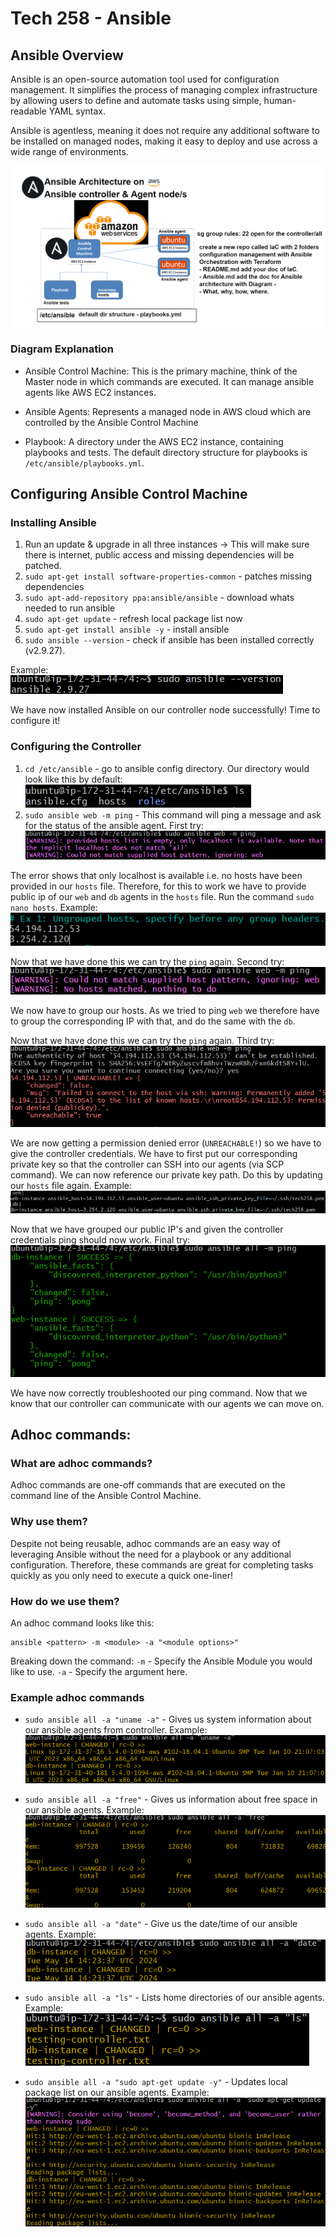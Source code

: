 # Tech 258 - Ansible

## Ansible Overview
Ansible is an open-source automation tool used for configuration management. It simplifies the process of managing complex infrastructure by allowing users to define and automate tasks using simple, human-readable YAML syntax. 

Ansible is agentless, meaning it does not require any additional software to be installed on managed nodes, making it easy to deploy and use across a wide range of environments.


![](images/ansible_architecture_diagram.png)

### Diagram Explanation
- Ansible Control Machine: This is the primary machine, think of the Master node in which commands are executed. It can manage ansible agents like AWS EC2 instances.

- Ansible Agents: Represents a managed node in AWS cloud which are controlled by the Ansible Control Machine

- Playbook: A directory under the AWS EC2 instance, containing playbooks and tests. The default directory structure for playbooks is `/etc/ansible/playbooks.yml`.

## Configuring Ansible Control Machine
### Installing Ansible
1) Run an update & upgrade in all three instances -> This will make sure there is internet, public access and missing dependencies will be patched. 
2) `sudo apt-get install software-properties-common` - patches missing dependencies
3) `sudo apt-add-repository ppa:ansible/ansible` - download whats needed to run ansible
4) `sudo apt-get update` - refresh local package list now
5) `sudo apt-get install ansible -y` - install ansible
6) `sudo ansible --version` - check if ansible has been installed correctly (v2.9.27).

Example: <br>
![ansible_version.png](images/ansible_version.png)

We have now installed Ansible on our controller node successfully! Time to configure it!

### Configuring the Controller
1) `cd /etc/ansible` - go to ansible config directory. Our directory would look like this by default: <br>
![ansible_ls_dir](images/ansible_ls_dir.png)
2) `sudo ansible web -m ping` - This command will ping a message and ask for the status of the ansible agent. First try: <br>
![](images/ansible_ping_first_try.png)

The error shows that only localhost is available i.e. no hosts have been provided in our `hosts` file. Therefore, for this to work we have to provide public ip of our `web` and `db` agents in the `hosts` file. Run the command `sudo nano hosts`. Example: <br>
![](images/ansible_hosts_file.png)

Now that we have done this we can try the `ping` again. Second try: <br>
![](images/ansible_ping_second_try.png)

We now have to group our hosts. As we tried to ping `web` we therefore have to group the corresponding IP with that, and do the same with the `db`. 

Now that we have done this we can try the `ping` again. Third try: <br>
![](images/ansible_ping_third_try.png)

We are now getting a permission denied error (`UNREACHABLE!`) so we have to give the controller credentials. We have to first put our corresponding private key so that the controller can SSH into our agents (via SCP command). We can now reference our private key path. Do this by updating our `hosts` file again. Example: <br>
![](images/ansible_hosts_correctly_configured.png)

Now that we have grouped our public IP's and given the controller credentials ping should now work. Final try: <br>
![](images/ansible_ping_success.png)

We have now correctly troubleshooted our ping command. Now that we know that our controller can communicate with our agents we can move on.

## Adhoc commands:
### What are adhoc commands?
Adhoc commands are one-off commands that are executed on the command line of the Ansible Control Machine.

### Why use them?
Despite not being reusable, adhoc commands are an easy way of leveraging Ansible without the need for a playbook or any additional configuration. Therefore, these commands are great for completing tasks quickly as you only need to execute a quick one-liner! 

### How do we use them?
An adhoc command looks like this:
```
ansible <pattern> -m <module> -a "<module options>"
```

Breaking down the command:
`-m` - Specify the Ansible Module you would like to use.
`-a` - Specify the argument here.

### Example adhoc commands
- `sudo ansible all -a "uname -a"` - Gives us system information about our ansible agents from controller. Example: <br>
![](images/ansible_adhoc_uname.png)

- `sudo ansible all -a "free"` - Gives us information about free space in our ansible agents. Example: <br>
![](images/ansible_adhoc_free.png)

- `sudo ansible all -a "date"` - Give us the date/time of our ansible agents. Example: <br>
![](images/ansible_adhoc_date.png)

- `sudo ansible all -a "ls"` - Lists home directories of our ansible agents. Example: <br>
![](images/ansible_adhoc_ls.png)

- `sudo ansible all -a "sudo apt-get update -y"` - Updates local package list on our ansible agents. Example: <br>
![](images/ansible_adhoc_update.png)

  